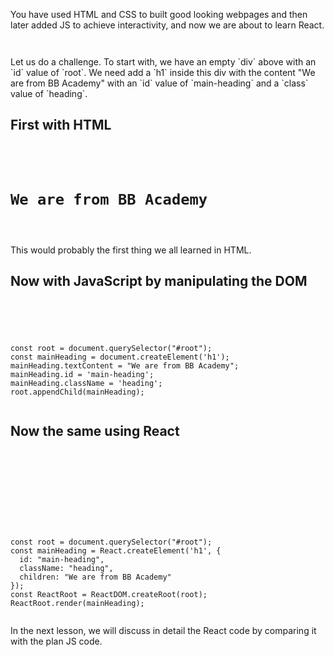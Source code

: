 You have used HTML and CSS to built good looking webpages and then later added JS to achieve interactivity, and now we are about to learn React.

<codeblock language="html" type="lesson">
<code>
<div id="root"></div>
</code>
</codeblock>
Let us do a challenge.
To start with, we have an empty `div` above with an `id` value of `root`. We need add a `h1` inside this div with the content "We are from BB Academy" with an `id` value of `main-heading` and a `class` value of `heading`.

## First with HTML

<codeblock language="html" type="lesson">
<code>
<div id="root">
  <h1 id="main-heading" class="heading">We are from BB Academy</h1>
</div>
</code>
</codeblock>

This would probably the first thing we all learned in HTML.

## Now with JavaScript by manipulating the DOM

<codeblock language="javascript" type="lesson">
<code>
<panel language="html">
<div id="root"></div>
</panel>
<panel language="javascript">
const root = document.querySelector("#root");
const mainHeading = document.createElement('h1');
mainHeading.textContent = "We are from BB Academy";
mainHeading.id = 'main-heading';
mainHeading.className = 'heading';
root.appendChild(mainHeading);
</panel>
</code>
</codeblock>

## Now the same using React

<codeblock language="javascript" type="lesson">
<code>
<panel language="html">
<div id="root">
</div>
<!-- React -->
<script crossorigin src="https://unpkg.com/react@18/umd/react.development.js"></script>
<!-- React DOM -->
<script crossorigin src="https://unpkg.com/react-dom@18/umd/react-dom.development.js"></script>
</panel>
<panel language="javascript">
const root = document.querySelector("#root");
const mainHeading = React.createElement('h1', {
  id: "main-heading",
  className: "heading",
  children: "We are from BB Academy"
});
const ReactRoot = ReactDOM.createRoot(root);
ReactRoot.render(mainHeading);
</panel>
</code>
</codeblock>

In the next lesson, we will discuss in detail the React code by comparing it with the plan JS code.

